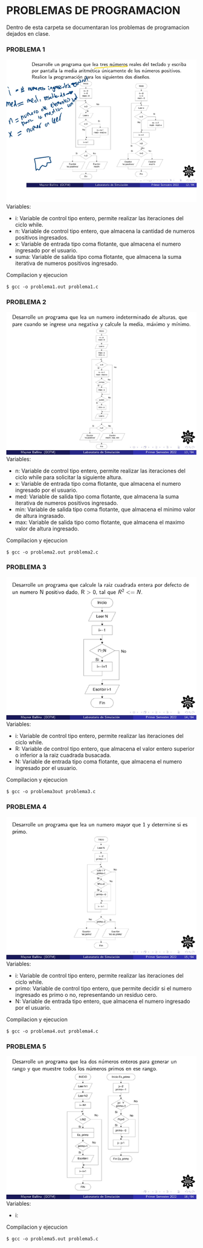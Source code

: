 # PROBLEMAS DE PROGRAMACION
Dentro de esta carpeta se documentaran los problemas de programacion dejados en clase.
### PROBLEMA 1
![problema1](imagenes/1.jpg)
Variables:
 - i: Variable de control tipo entero, permite realizar las iteraciones del ciclo while.
 - n: Variable de control tipo entero, que almacena la cantidad de numeros positivos ingresados.
 - x: Variable de entrada tipo coma flotante, que almacena el numero ingresado por el usuario.
 - suma: Variable de salida tipo coma flotante, que almacena la suma iterativa de numeros positivos ingresado.

Compilacion y ejecucion
```
$ gcc -o problema1.out problema1.c
```
### PROBLEMA 2
![problema1](imagenes/2.jpg)
Variables:
 - n: Variable de control tipo entero, permite realizar las iteraciones del ciclo while para solicitar la siguiente altura.
 - x: Variable de entrada tipo coma flotante, que almacena el numero ingresado por el usuario.
 - med: Variable de salida tipo coma flotante, que almacena la suma iterativa de numeros positivos ingresado.
 - min: Variable de salida tipo coma flotante, que almacena el minimo valor de altura ingrasado.
 - max: Variable de salida tipo como flotante, que almacena el maximo valor de altura ingresado.

Compilacion y ejecucion
```
$ gcc -o problema2.out problema2.c
```
### PROBLEMA 3
![problema1](imagenes/3.jpg)
Variables:
 - i: Variable de control tipo entero, permite realizar las iteraciones del ciclo while.
 - R: Variable de control tipo entero, que almacena el valor entero superior o inferior a la raiz cuadrada busacada.
 - N: Variable de entrada tipo coma flotante, que almacena el numero ingresado por el usuario.

Compilacion y ejecucion
```
$ gcc -o problema3out problema3.c
```


### PROBLEMA 4
![problema1](imagenes/4.jpg)
Variables:
 - i: Variable de control tipo entero, permite realizar las iteraciones del ciclo while.
 - primo: Variable de control tipo entero, que permite decidir si el numero ingresado es primo o no, representando un residuo cero.
 - N: Variable de entrada tipo entero, que almacena el numero ingresado por el usuario.

Compilacion y ejecucion
```
$ gcc -o problema4.out problema4.c
```

### PROBLEMA 5
![problema1](imagenes/5.jpg)
Variables:
 - i: 

Compilacion y ejecucion
```
$ gcc -o problema5.out problema5.c
```
